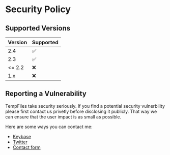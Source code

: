 # Security Policy

## Supported Versions

| Version | Supported          |
| ------- | ------------------ |
| 2.4   | :white_check_mark: |
| 2.3   | :white_check_mark: |
| <= 2.2 | :x: |
| 1.x   | :x: |

## Reporting a Vulnerability

TempFiles take security seriously. If you find a potential security vulnerbility please first contact us privetly before disclosing it publicly.
That way we can ensure that the user impact is as small as possible.

Here are some ways you can contact me:
* [Keybase](https://keybase.io/carlgo11)
* [Twitter](https://twitter.com/carlgo11/)
* [Contact form](https://carlgo11.com/contact/)
